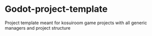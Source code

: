 # Godot-project-template
Project template meant for kosuiroom game projects with all generic managers and project structure

